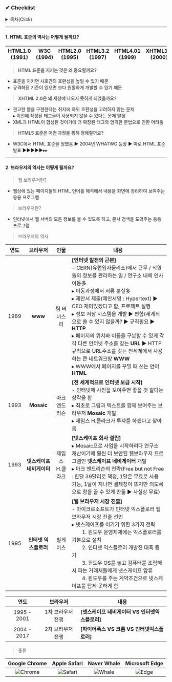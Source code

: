 ### ✔ Checklist

<details>
<summary>목차(Click)</summary>

　　⭐ [HTML 표준 역사](1.-HTML-표준의-역사는-어떻게-될까요?)<br>
　　　　　▫ [HTML 표준 중요성](HTML-표준을-지키는-것은-왜-중요할까요?)<br>
　　　　　▫ [XHTML 2.0](XHTML-2.0은-왜-세상에-나오지-못하게-되었을까요?)<br>
　　　　　▫ [HTML5 표준](HTML5-표준은-어떤-과정을-통해-정해질까요?)<br>
　　⭐ [브라우저의 역사](2.-브라우저의-역사는-어떻게-될까요?)<br>
　　　　　▫ [IE 브라우저 시장 독점](Internet-Explorer가-브라우저-시장을-독점하면서-어떤-문제가-일어났고,-이-문제는-어떻게-해결되었을까요?)<br>
　　　　　▫ [브라우저별 점유율](현재-시점에-브라우저별-점유율은-어떻게-될까요?-이-브라우저별-점유율을-알아보는-것은-왜-중요할까요?)<br>
　　　　　▫ [브라우저 엔진(렌더링 엔진)](브라우저-엔진(렌더링-엔진)이란-무엇일까요?-어떤-브라우저들이-어떤-엔진을-쓸까요?)<br>
　　　　　▫ [최신 브라우저](모바일-시대-이후,-최근에-출시된-브라우저들은-어떤-특징을-가지고-있을까요?)<br>
　　⭐ [HTML 문서 구조](3.-HTML-문서는-어떤-구조로-이루어져-있나요?)<br>
　　　　　▫ [`<head>` 종류와 역할](`<head>`에-자주-들어가는-엘리먼트들은-어떤-것이-있고,-어떤-역할을-할까요?)<br>
　　　　　▫ [시맨틱 태그](시맨틱-태그는-무엇일까요?)<br>
　　　　　▫ [블록 VS 인라인](블록-레벨-엘리먼트와-인라인-엘리먼트는-어떤-차이가-있을까요?)
</details>

---

#### 1. HTML 표준의 역사는 어떻게 될까요?
|HTML1.0 (1991)|W3C (1994)|HTML2.0 (1995)|HTML3.2 (1997)|HTML4.01 (1999)|XHTML1.0 (2000)|WHATWG (2004)|HTML5 (2007)|
|:-:|:-:|:-:|:-:|:-:|:-:|:-:|:-:|
> **HTML 표준을 지키는 것은 왜 중요할까요?**  
- 표준을 지키면 사호간의 호환성을 높일 수 있기 때문
- 규격화된 기준이 있으면 보다 원활하게 개발할 수 있기 때문
> **XHTML 2.0은 왜 세상에 나오지 못하게 되었을까요?**  
- 견고한 웹을 구현한다는 취지에 하위 호환성을 고려하지 않는 문제  
▸ 이전에 작성된 태그들이 사용되지 않을 수 있다는 문제 발생
- XML과 HTML이 합성된 것이기에 더 확장된 태그와 엄격한 문법으로 인한 어려움
> **HTML5 표준은 어떤 과정을 통해 정해질까요?**  
- W3C에서 HTML 표준을 정했음 ▶ 2004년 WHATWG 등장 ▶ 따로 HTML 표준 발표 ▶▶▶▶▶▸▸

---

#### 2. 브라우저의 역사는 어떻게 될까요?
> 웹 브라우저란?
- 웹상에 있는 페이지들의 HTML 언어를 해석해서 내용을 화면에 정리하여 보여주는 응용 프로그램
> 브라우저란?
- 인터넷에서 웹 서버의 모든 정보를 볼 수 있도록 하고, 문서 검색을 도와주는 응용 프로그램
> 브라우저의 역사

|연도|브라우저|인물|내용|
|:-:|:-:|:-:|---|
|1989|**www**|팀 버너스리|**[인터넷 발전의 근본]**<br>- CERN(유럽입자물리소)에서 근무 / 직원들의 정보를 관리하는 일 / 연구소 내에 인사이동多<br>▸ 이동과정에서 서류 분실多<br>▸ 제안서 제출(제안서명 : Hypertext) ▶ CEO 재미있겠다고 함, 프로젝트 실행<br>▸ 정보 저장 시스템을 개발 ▶ 편함(세계적으로 쓸 수 있지 않을까? ▶ 규칙필요 ▶ **HTTP** <br>▸ 페이지의 위치와 이름을 구분할 수 있게 각각 다른 인터넷 주소를 갖는 **URL** ▶ HTTP규칙으로 URL주소를 갖는 전세계에서 사용하는 큰 네트워크망 **WWW**<br>▸ WWW에서 페이지를 꾸밀 때 쓰는 언어 **HTML**|
|1993|**Mosaic**|마크 앤드리슨|**[전 세계적으로 인터넷 보급 시작]**<br>- 인터넷에 사진을 보여주면 좋을 것 같다는 상각을 함<br>▸ 최초로 그림과 텍스트를 함께 보여주는 브라우저 **Mosaic** 개발<br>▸ 제임스 H.클라크가 투자를 하겠다고 찾아옴|
|1993|**넷스케이프 네비게이터**|제임스 H.클라크|**[넷스케이프 회사 설립]**<br>▸ Mosaic으로 사업을 시작하려다 연구소 재산이기에 훨씬 더 보안된 웹브라우저 프로그램인 **넷스케이프 네비게이터** 개발<br>▸ 마크 앤드리슨의 전략(Free but not Free : 한달 39달러로 책정, 1달은 무료로 사용 가능, 1달이 지나면 결제창이 뜨지만 의도록으로 창을 끌 수 있게 만듦 ▶ 사실상 무료)|
|1995|**인터넷 익스플로러**|빌게이츠|**[웹 브라우저 시장 진출]**<br>- 마이크로소프트가 인터넷 익스플로러 웹 브라우저 시장 진출 선언<br>▸ 넷스케이프를 이기기 위한 3가지 전략<br>　　1. 윈도우 운영체제에는 익스플로러를 기본으로 설치<br>　　2. 인터넷 익스플로러 개발진 대폭 증가<br>　　3. 윈도우 OS를 놓고 컴퓨터를 조립해서 파는 거래처들에게 넷스케이프 압류<br>　　4. 윈도우를 주는 계약조건으로 넷스케이프를 탑제 못하게 함|

|연도|브라우저|내용|
|:-:|:-:|---|
|1995 - 2001|1차 브라우저 전쟁|**[넷스케이프 네비게이터 VS 인터넷익스플로러]**|
|2004 - 2017|2차 브라우저 전쟁|**[파이어폭스 VS 크롬 VS 인터넷익스플로러]**|


> 종류

|Google Chrome|Apple Safari|Naver Whale|Microsoft Edge|
|:-:|:-:|:-:|:-:|
|![Chrome](https://velog.velcdn.com/images%2Fhahan%2Fpost%2Ff2d1de0e-3553-4919-943b-08b5a247c317%2Fimage.png)|![Safari](https://velog.velcdn.com/images%2Fhahan%2Fpost%2F32a910f5-45ff-49a3-acbc-7a6cccd08da8%2Fimage.png)|![Whale](https://velog.velcdn.com/images%2Fhahan%2Fpost%2F562d1b0a-e317-4e1c-8c6d-5227b32e18c8%2Fimage.png)|![Edge](https://velog.velcdn.com/images%2Fhahan%2Fpost%2Fce0fd12f-c5fe-47dd-80e8-cdb83d5efa37%2Fimage.png)|  
